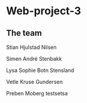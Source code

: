 # Web-project-3

## The team

Stian Hjulstad Nilsen

Simen André Stenbakk

Lysa Sophie Botn Stensland

Vetle Kruse Gundersen

Preben Moberg
testsetsa
